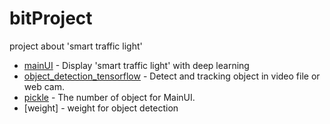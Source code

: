 
# bitProject
project about 'smart traffic light'

* [mainUI](https://https://github.com/2hyeonjong/bitProject/tree/master/mainUI) - Display 'smart traffic light' with deep learning
* [object_detection_tensorflow](https://https://github.com/2hyeonjong/bitProject/tree/master/object_detection) - Detect and tracking object in video file or web cam.
* [pickle](https://https://github.com/2hyeonjong/bitProject/tree/master/pickle) - The number of object for MainUI.
* [weight] - weight for object detection

